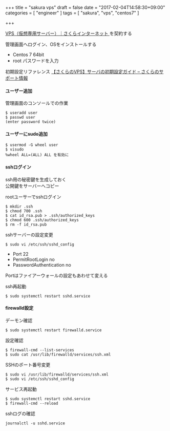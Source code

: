 +++
title = "sakura vps"
draft = false
date = "2017-02-04T14:58:30+09:00"
categories = [ "engineer" ]
tags = [ "sakura", "vps", "centos7" ]

+++

[VPS（仮想専用サーバー）｜さくらインターネット ](http://vps.sakura.ad.jp/)
を契約する

管理画面へログイン、OSをインストールする

- Centos 7 64bit
- root パスワードを入力

初期設定リファレンス [【さくらのVPS】サーバの初期設定ガイド – さくらのサポート情報](https://help.sakura.ad.jp/hc/ja/articles/206208181)


#### ユーザー追加

管理画面のコンソールでの作業  

```
$ useradd user
$ passwd user
(enter password twice)
```

#### ユーザーにsudo追加

```
$ usermod -G wheel user
$ visudo
%wheel ALL=(ALL) ALL を有効に
```

#### sshログイン

ssh用の秘密鍵を生成しておく  
公開鍵をサーバーへコピー  

rootユーサーでsshログイン  

```
$ mkdir .ssh
$ chmod 700 .ssh
$ cat id_rsa.pub > .ssh/authorized_keys
$ chmod 600 .ssh/authorized_keys
$ rm -f id_rsa.pub
```

sshサーバーの設定変更

```
$ sudo vi /etc/ssh/sshd_config
```

- Port 22
- PermitRootLogin no
- PasswordAuthentication no

Portはファイアーウォールの設定もあわせて変える

ssh再起動

```
$ sudo systemctl restart sshd.service
```

#### firewalld設定

デーモン確認

```
$ sudo systemctl restart firewalld.service
```

設定確認

```
$ firewall-cmd --list-services
$ sudo cat /usr/lib/firewalld/services/ssh.xml
```

SSHのポート番号変更

```
$ sudo vi /usr/lib/firewalld/services/ssh.xml
$ sudo vi /etc/ssh/sshd_config
```

サービス再起動

```
$ sudo systemctl restart sshd.service
$ firewall-cmd --reload
```

sshログの確認

```
journalctl -u sshd.service
```





